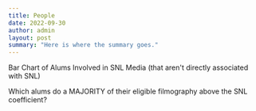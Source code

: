 ```yaml
---
title: People
date: 2022-09-30
author: admin
layout: post
summary: "Here is where the summary goes."
---
```

Bar Chart of Alums Involved in SNL Media (that aren't directly associated with SNL)

Which alums do a MAJORITY of their eligible filmography above the SNL coefficient?